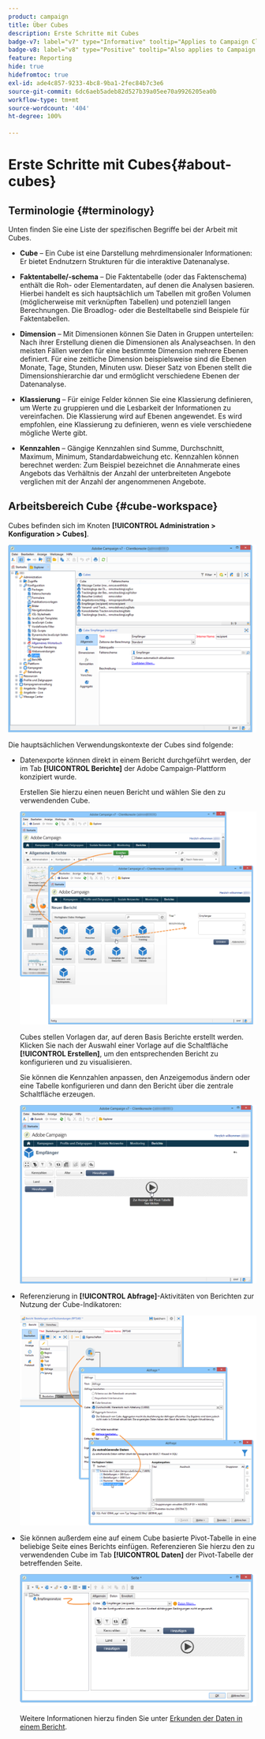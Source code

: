 ```yaml
---
product: campaign
title: Über Cubes
description: Erste Schritte mit Cubes
badge-v7: label="v7" type="Informative" tooltip="Applies to Campaign Classic v7"
badge-v8: label="v8" type="Positive" tooltip="Also applies to Campaign v8"
feature: Reporting
hide: true
hidefromtoc: true
exl-id: ade4c857-9233-4bc8-9ba1-2fec84b7c3e6
source-git-commit: 6dc6aeb5adeb82d527b39a05ee70a9926205ea0b
workflow-type: tm+mt
source-wordcount: '404'
ht-degree: 100%

---
```


# Erste Schritte mit Cubes{#about-cubes}



## Terminologie {#terminology}

Unten finden Sie eine Liste der spezifischen Begriffe bei der Arbeit mit Cubes.

* **Cube** – Ein Cube ist eine Darstellung mehrdimensionaler Informationen: Er bietet Endnutzern Strukturen für die interaktive Datenanalyse.

* **Faktentabelle/-schema** – Die Faktentabelle (oder das Faktenschema) enthält die Roh- oder Elementardaten, auf denen die Analysen basieren. Hierbei handelt es sich hauptsächlich um Tabellen mit großen Volumen (möglicherweise mit verknüpften Tabellen) und potenziell langen Berechnungen. Die Broadlog- oder die Bestelltabelle sind Beispiele für Faktentabellen.

* **Dimension** – Mit Dimensionen können Sie Daten in Gruppen unterteilen: Nach ihrer Erstellung dienen die Dimensionen als Analyseachsen. In den meisten Fällen werden für eine bestimmte Dimension mehrere Ebenen definiert. Für eine zeitliche Dimension beispielsweise sind die Ebenen Monate, Tage, Stunden, Minuten usw. Dieser Satz von Ebenen stellt die Dimensionshierarchie dar und ermöglicht verschiedene Ebenen der Datenanalyse.

* **Klassierung** – Für einige Felder können Sie eine Klassierung definieren, um Werte zu gruppieren und die Lesbarkeit der Informationen zu vereinfachen. Die Klassierung wird auf Ebenen angewendet. Es wird empfohlen, eine Klassierung zu definieren, wenn es viele verschiedene mögliche Werte gibt.

* **Kennzahlen** – Gängige Kennzahlen sind Summe, Durchschnitt, Maximum, Minimum, Standardabweichung etc. Kennzahlen können berechnet werden: Zum Beispiel bezeichnet die Annahmerate eines Angebots das Verhältnis der Anzahl der unterbreiteten Angebote verglichen mit der Anzahl der angenommenen Angebote.

## Arbeitsbereich Cube {#cube-workspace}

Cubes befinden sich im Knoten **[!UICONTROL Administration > Konfiguration > Cubes]**.

![](assets/s_advuser_cube_node.png)

Die hauptsächlichen Verwendungskontexte der Cubes sind folgende:

* Datenexporte können direkt in einem Bericht durchgeführt werden, der im Tab **[!UICONTROL Berichte]** der Adobe Campaign-Plattform konzipiert wurde.

  Erstellen Sie hierzu einen neuen Bericht und wählen Sie den zu verwendenden Cube.

  ![](assets/cube_create_new.png)

  Cubes stellen Vorlagen dar, auf deren Basis Berichte erstellt werden. Klicken Sie nach der Auswahl einer Vorlage auf die Schaltfläche **[!UICONTROL Erstellen]**, um den entsprechenden Bericht zu konfigurieren und zu visualisieren.

  Sie können die Kennzahlen anpassen, den Anzeigemodus ändern oder eine Tabelle konfigurieren und dann den Bericht über die zentrale Schaltfläche erzeugen.

  ![](assets/cube_display_new.png)

* Referenzierung in **[!UICONTROL Abfrage]**-Aktivitäten von Berichten zur Nutzung der Cube-Indikatoren:

  ![](assets/s_advuser_query_using_a_cube.png)

* Sie können außerdem eine auf einem Cube basierte Pivot-Tabelle in eine beliebige Seite eines Berichts einfügen. Referenzieren Sie hierzu den zu verwendenden Cube im Tab **[!UICONTROL Daten]** der Pivot-Tabelle der betreffenden Seite.

  ![](assets/s_advuser_cube_in_report.png)

  Weitere Informationen hierzu finden Sie unter [Erkunden der Daten in einem Bericht](../../reporting/using/using-cubes-to-explore-data.md#exploring-the-data-in-a-report).
